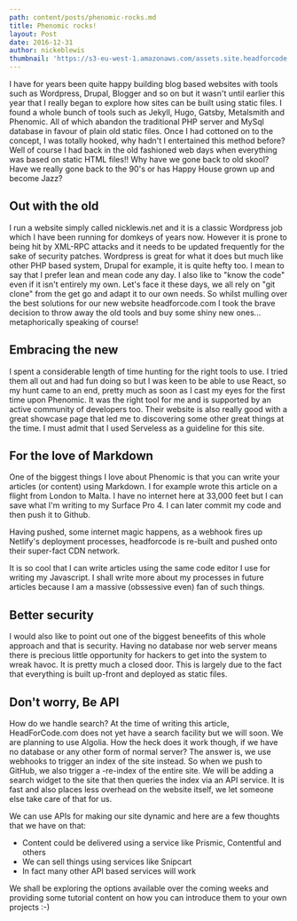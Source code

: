 ```yaml
---
path: content/posts/phenomic-rocks.md
title: Phenomic rocks!
layout: Post
date: 2016-12-31
author: nickeblewis
thumbnail: 'https://s3-eu-west-1.amazonaws.com/assets.site.headforcode.com/icons/js.png'
---
```


I have for years been quite happy building blog based websites with tools such as Wordpress, Drupal, Blogger and so on but it wasn't until earlier this year that I really began to explore how sites can be built using static files. I found a whole bunch of tools such as Jekyll, Hugo, Gatsby, Metalsmith and Phenomic. All of which abandon the traditional PHP server and MySql database in favour of plain old static files. Once I had cottoned on to the concept, I was totally hooked, why hadn't I entertained this method before? Well of course I had back in the old fashioned web days when everything was based on static HTML files!! Why have we gone back to old skool? Have we really gone back to the 90's or has Happy House grown up and become Jazz?

## Out with the old

I run a website simply called nicklewis.net and it is a classic Wordpress job which I have been running for domkeys of years now. However it is prone to being hit by XML-RPC attacks and it needs to be updated frequently for the sake of security patches. Wordpress is great for what it does but much like other PHP based system, Drupal for example, it is quite hefty too. I mean to say that I prefer lean and mean code any day. I also like to "know the code" even if it isn't entirely my own. Let's face it these days, we all rely on "git clone" from the get go and adapt it to our own needs. So whilst mulling over the best solutions for our new website headforcode.com I took the brave decision to throw away the old tools and buy some shiny new ones... metaphorically speaking of course!

## Embracing the new

I spent a considerable length of time hunting for the right tools to use. I tried them all out and had fun doing so but I was keen to be able to use React, so my hunt came to an end, pretty much as soon as I cast my eyes for the first time upon Phenomic. It was the right tool for me and is supported by an active community of developers too. Their website is also really good with a great showcase page that led me to discovering some other great things at the time. I must admit that I used Serveless as a guideline for this site.

## For the love of Markdown

One of the biggest things I love about Phenomic is that you can write your articles (or content) using Markdown. I for example wrote this article on a flight from London to Malta. I have no internet here at 33,000 feet but I can save what I'm writing to my Surface Pro 4. I can later commit my code and then push it to Github. 

Having pushed, some internet magic happens, as a webhook fires up Netlify's deployment processes, headforcode is re-built and pushed onto their super-fact CDN network. 

It is so cool that I can write articles using the same code editor I use for writing my Javascript. I shall write more about my processes in future articles because I am a massive (obssessive even) fan of such things.

## Better security

I would also like to point out one of the biggest beneefits of this whole approach and that is security. Having no database nor web server means there is precious little opportunity for hackers to get into the system to wreak havoc. It is pretty much a closed door. This is largely due to the fact that everything is built up-front and deployed as static files.

## Don't worry, Be API

How do we handle search? At the time of writing this article, HeadForCode.com does not yet have a search facility but we will soon. We are planning to use Algolia. How the heck does it work though, if we have no database or any other form of normal server? The answer is, we use webhooks to trigger an index of the site instead. So when we push to GitHub, we also trigger a -re-index of the entire site. We will be adding a search widget to the site that then queries the index via an API service. It is fast and also places less overhead on the website itself, we let someone else take care of that for us.

We can use APIs for making our site dynamic and here are a few thoughts that we have on that:

* Content could be delivered using a service like Prismic, Contentful and others
* We can sell things using services like Snipcart
* In fact many other API based services will work

We shall be exploring the options available over the coming weeks and providing some tutorial content on how you can introduce them to your own projects :-)